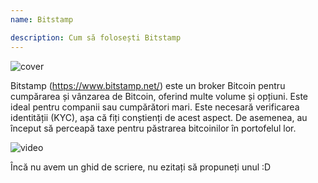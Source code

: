 ```yaml
---
name: Bitstamp

description: Cum să folosești Bitstamp
---
```


![cover](assets/cover.webp)

Bitstamp (https://www.bitstamp.net/) este un broker Bitcoin pentru cumpărarea și vânzarea de Bitcoin, oferind multe volume și opțiuni. Este ideal pentru companii sau cumpărători mari. Este necesară verificarea identității (KYC), așa că fiți conștienți de acest aspect. De asemenea, au început să perceapă taxe pentru păstrarea bitcoinilor în portofelul lor.

![video](https://youtu.be/enL6T9J-LnQ)

Încă nu avem un ghid de scriere, nu ezitați să propuneți unul :D